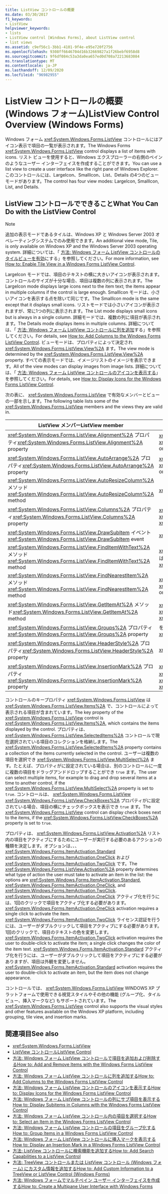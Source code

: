 ```yaml
---
title: ListView コントロールの概要
ms.date: 03/30/2017
f1_keywords:
- ListView
helpviewer_keywords:
- lists
- ListView control [Windows Forms], about ListView control
- list views
ms.assetid: c9ef56c1-3bb1-4101-9f4e-e95e720f2756
ms.openlocfilehash: 9308ff6646704d16b32669827a1f26bebf6958d8
ms.sourcegitcommit: 9f6df084c53a3da0ea657ed0d708a72213683084
ms.translationtype: MT
ms.contentlocale: ja-JP
ms.lasthandoff: 12/09/2020
ms.locfileid: "96982955"
---
```

# <a name="listview-control-overview-windows-forms"></a><span data-ttu-id="ebc41-102">ListView コントロールの概要 (Windows フォーム)</span><span class="sxs-lookup"><span data-stu-id="ebc41-102">ListView Control Overview (Windows Forms)</span></span>
<span data-ttu-id="ebc41-103">Windows フォーム <xref:System.Windows.Forms.ListView> コントロールにはアイコン表示で項目の一覧が表示されます。</span><span class="sxs-lookup"><span data-stu-id="ebc41-103">The Windows Forms <xref:System.Windows.Forms.ListView> control displays a list of items with icons.</span></span> <span data-ttu-id="ebc41-104">リスト ビューを使用すると、Windows エクスプローラーの右側のペインのようなユーザー インターフェイスを作成することができます。</span><span class="sxs-lookup"><span data-stu-id="ebc41-104">You can use a list view to create a user interface like the right pane of Windows Explorer.</span></span> <span data-ttu-id="ebc41-105">このコントロールには、LargeIcon、SmallIcon、List、Details の4つのビューモードがあります。</span><span class="sxs-lookup"><span data-stu-id="ebc41-105">The control has four view modes: LargeIcon, SmallIcon, List, and Details.</span></span>  
  
## <a name="what-you-can-do-with-the-listview-control"></a><span data-ttu-id="ebc41-106">ListView コントロールでできること</span><span class="sxs-lookup"><span data-stu-id="ebc41-106">What You Can Do with the ListView Control</span></span>  
  
> [!NOTE]
> <span data-ttu-id="ebc41-107">追加の表示モードであるタイルは、Windows XP と Windows Server 2003 オペレーティングシステムでのみ使用できます。</span><span class="sxs-lookup"><span data-stu-id="ebc41-107">An additional view mode, Tile, is only available on Windows XP and the Windows Server 2003 operating system.</span></span> <span data-ttu-id="ebc41-108">詳細については、「 [方法: Windows フォーム ListView コントロールのタイルビューを有効](how-to-enable-tile-view-in-a-windows-forms-listview-control.md)にする」を参照してください。</span><span class="sxs-lookup"><span data-stu-id="ebc41-108">For more information, see [How to: Enable Tile View in a Windows Forms ListView Control](how-to-enable-tile-view-in-a-windows-forms-listview-control.md).</span></span>  
  
 <span data-ttu-id="ebc41-109">LargeIcon モードでは、項目のテキストの横に大きいアイコンが表示されます。コントロールのサイズが十分な場合、項目は複数の列に表示されます。</span><span class="sxs-lookup"><span data-stu-id="ebc41-109">The LargeIcon mode displays large icons next to the item text; the items appear in multiple columns if the control is large enough.</span></span> <span data-ttu-id="ebc41-110">SmallIcon モードは、小さいアイコンを表示する点を除いて同じです。</span><span class="sxs-lookup"><span data-stu-id="ebc41-110">The SmallIcon mode is the same except that it displays small icons.</span></span> <span data-ttu-id="ebc41-111">リストモードでは小さいアイコンが表示されますが、常に1つの列に表示されます。</span><span class="sxs-lookup"><span data-stu-id="ebc41-111">The List mode displays small icons but is always in a single column.</span></span> <span data-ttu-id="ebc41-112">詳細モードでは、複数の列に項目が表示されます。</span><span class="sxs-lookup"><span data-stu-id="ebc41-112">The Details mode displays items in multiple columns.</span></span> <span data-ttu-id="ebc41-113">詳細については、「 [方法: Windows フォーム ListView コントロールに列を追加](how-to-add-columns-to-the-windows-forms-listview-control.md)する」を参照してください。</span><span class="sxs-lookup"><span data-stu-id="ebc41-113">For details, see [How to: Add Columns to the Windows Forms ListView Control](how-to-add-columns-to-the-windows-forms-listview-control.md).</span></span> <span data-ttu-id="ebc41-114">ビューモードは、プロパティによって決定され <xref:System.Windows.Forms.ListView.View%2A> ます。</span><span class="sxs-lookup"><span data-stu-id="ebc41-114">The view mode is determined by the <xref:System.Windows.Forms.ListView.View%2A> property.</span></span> <span data-ttu-id="ebc41-115">すべての表示モードでは、イメージリストのイメージを表示できます。</span><span class="sxs-lookup"><span data-stu-id="ebc41-115">All of the view modes can display images from image lists.</span></span> <span data-ttu-id="ebc41-116">詳細については、「 [方法: Windows フォーム ListView コントロールのアイコンを表示する](how-to-display-icons-for-the-windows-forms-listview-control.md)」を参照してください。</span><span class="sxs-lookup"><span data-stu-id="ebc41-116">For details, see [How to: Display Icons for the Windows Forms ListView Control](how-to-display-icons-for-the-windows-forms-listview-control.md).</span></span>  
  
 <span data-ttu-id="ebc41-117">次の表に、 <xref:System.Windows.Forms.ListView> で有効なメンバーとビューの一部を示します。</span><span class="sxs-lookup"><span data-stu-id="ebc41-117">The following table lists some of the <xref:System.Windows.Forms.ListView> members and the views they are valid in.</span></span>  
  
|<span data-ttu-id="ebc41-118">ListView メンバー</span><span class="sxs-lookup"><span data-stu-id="ebc41-118">ListView member</span></span>|<span data-ttu-id="ebc41-119">View</span><span class="sxs-lookup"><span data-stu-id="ebc41-119">View</span></span>|  
|---------------------|----------|  
|<span data-ttu-id="ebc41-120"><xref:System.Windows.Forms.ListView.Alignment%2A> プロパティ</span><span class="sxs-lookup"><span data-stu-id="ebc41-120"><xref:System.Windows.Forms.ListView.Alignment%2A> property</span></span>|<span data-ttu-id="ebc41-121"><xref:System.Windows.Forms.View.SmallIcon> または <xref:System.Windows.Forms.View.LargeIcon></span><span class="sxs-lookup"><span data-stu-id="ebc41-121"><xref:System.Windows.Forms.View.SmallIcon> or <xref:System.Windows.Forms.View.LargeIcon></span></span>|  
|<span data-ttu-id="ebc41-122"><xref:System.Windows.Forms.ListView.AutoArrange%2A> プロパティ</span><span class="sxs-lookup"><span data-stu-id="ebc41-122"><xref:System.Windows.Forms.ListView.AutoArrange%2A> property</span></span>|<span data-ttu-id="ebc41-123"><xref:System.Windows.Forms.View.SmallIcon> または <xref:System.Windows.Forms.View.LargeIcon></span><span class="sxs-lookup"><span data-stu-id="ebc41-123"><xref:System.Windows.Forms.View.SmallIcon> or <xref:System.Windows.Forms.View.LargeIcon></span></span>|  
|<span data-ttu-id="ebc41-124"><xref:System.Windows.Forms.ListView.AutoResizeColumn%2A> メソッド</span><span class="sxs-lookup"><span data-stu-id="ebc41-124"><xref:System.Windows.Forms.ListView.AutoResizeColumn%2A> method</span></span>|<xref:System.Windows.Forms.View.Details>|  
|<span data-ttu-id="ebc41-125"><xref:System.Windows.Forms.ListView.Columns%2A> プロパティ</span><span class="sxs-lookup"><span data-stu-id="ebc41-125"><xref:System.Windows.Forms.ListView.Columns%2A> property</span></span>|<span data-ttu-id="ebc41-126"><xref:System.Windows.Forms.View.Details> または <xref:System.Windows.Forms.View.Tile></span><span class="sxs-lookup"><span data-stu-id="ebc41-126"><xref:System.Windows.Forms.View.Details> or <xref:System.Windows.Forms.View.Tile></span></span>|  
|<span data-ttu-id="ebc41-127"><xref:System.Windows.Forms.ListView.DrawSubItem> イベント</span><span class="sxs-lookup"><span data-stu-id="ebc41-127"><xref:System.Windows.Forms.ListView.DrawSubItem> event</span></span>|<xref:System.Windows.Forms.View.Details>|  
|<span data-ttu-id="ebc41-128"><xref:System.Windows.Forms.ListView.FindItemWithText%2A> メソッド</span><span class="sxs-lookup"><span data-stu-id="ebc41-128"><xref:System.Windows.Forms.ListView.FindItemWithText%2A> method</span></span>|<span data-ttu-id="ebc41-129"><xref:System.Windows.Forms.View.Details>、 <xref:System.Windows.Forms.View.List>、または <xref:System.Windows.Forms.View.Tile></span><span class="sxs-lookup"><span data-stu-id="ebc41-129"><xref:System.Windows.Forms.View.Details>, <xref:System.Windows.Forms.View.List>, or <xref:System.Windows.Forms.View.Tile></span></span>|  
|<span data-ttu-id="ebc41-130"><xref:System.Windows.Forms.ListView.FindNearestItem%2A> メソッド</span><span class="sxs-lookup"><span data-stu-id="ebc41-130"><xref:System.Windows.Forms.ListView.FindNearestItem%2A> method</span></span>|<span data-ttu-id="ebc41-131"><xref:System.Windows.Forms.View.SmallIcon> または <xref:System.Windows.Forms.View.LargeIcon></span><span class="sxs-lookup"><span data-stu-id="ebc41-131"><xref:System.Windows.Forms.View.SmallIcon> or <xref:System.Windows.Forms.View.LargeIcon></span></span>|  
|<span data-ttu-id="ebc41-132"><xref:System.Windows.Forms.ListView.GetItemAt%2A> メソッド</span><span class="sxs-lookup"><span data-stu-id="ebc41-132"><xref:System.Windows.Forms.ListView.GetItemAt%2A> method</span></span>|<span data-ttu-id="ebc41-133"><xref:System.Windows.Forms.View.Details> または <xref:System.Windows.Forms.View.Tile></span><span class="sxs-lookup"><span data-stu-id="ebc41-133"><xref:System.Windows.Forms.View.Details> or <xref:System.Windows.Forms.View.Tile></span></span>|  
|<span data-ttu-id="ebc41-134"><xref:System.Windows.Forms.ListView.Groups%2A> プロパティ</span><span class="sxs-lookup"><span data-stu-id="ebc41-134"><xref:System.Windows.Forms.ListView.Groups%2A> property</span></span>|<span data-ttu-id="ebc41-135">を除くすべてのビュー <xref:System.Windows.Forms.View.List></span><span class="sxs-lookup"><span data-stu-id="ebc41-135">All views except <xref:System.Windows.Forms.View.List></span></span>|  
|<span data-ttu-id="ebc41-136"><xref:System.Windows.Forms.ListView.HeaderStyle%2A> プロパティ</span><span class="sxs-lookup"><span data-stu-id="ebc41-136"><xref:System.Windows.Forms.ListView.HeaderStyle%2A> property</span></span>|<span data-ttu-id="ebc41-137"><xref:System.Windows.Forms.View.Details>.</span><span class="sxs-lookup"><span data-stu-id="ebc41-137"><xref:System.Windows.Forms.View.Details>.</span></span>|  
|<span data-ttu-id="ebc41-138"><xref:System.Windows.Forms.ListView.InsertionMark%2A> プロパティ</span><span class="sxs-lookup"><span data-stu-id="ebc41-138"><xref:System.Windows.Forms.ListView.InsertionMark%2A> property</span></span>|<span data-ttu-id="ebc41-139"><xref:System.Windows.Forms.View.LargeIcon>、 <xref:System.Windows.Forms.View.SmallIcon>、または <xref:System.Windows.Forms.View.Tile></span><span class="sxs-lookup"><span data-stu-id="ebc41-139"><xref:System.Windows.Forms.View.LargeIcon>, <xref:System.Windows.Forms.View.SmallIcon>, or <xref:System.Windows.Forms.View.Tile></span></span>|  
  
 <span data-ttu-id="ebc41-140">コントロールのキープロパティ <xref:System.Windows.Forms.ListView> は <xref:System.Windows.Forms.ListView.Items%2A> で、コントロールによって表示される項目が含まれています。</span><span class="sxs-lookup"><span data-stu-id="ebc41-140">The key property of the <xref:System.Windows.Forms.ListView> control is <xref:System.Windows.Forms.ListView.Items%2A>, which contains the items displayed by the control.</span></span> <span data-ttu-id="ebc41-141">プロパティは、 <xref:System.Windows.Forms.ListView.SelectedItems%2A> コントロールで現在選択されている項目のコレクションを格納します。</span><span class="sxs-lookup"><span data-stu-id="ebc41-141">The <xref:System.Windows.Forms.ListView.SelectedItems%2A> property contains a collection of the items currently selected in the control.</span></span> <span data-ttu-id="ebc41-142">ユーザーは複数の項目を選択でき <xref:System.Windows.Forms.ListView.MultiSelect%2A> ます。たとえば、プロパティがに設定されている場合は、別のコントロールに一度に複数の項目をドラッグアンドドロップすることができ `true` ます。</span><span class="sxs-lookup"><span data-stu-id="ebc41-142">The user can select multiple items, for example to drag and drop several items at a time to another control, if the <xref:System.Windows.Forms.ListView.MultiSelect%2A> property is set to `true`.</span></span> <span data-ttu-id="ebc41-143">コントロールは、 <xref:System.Windows.Forms.ListView> <xref:System.Windows.Forms.ListView.CheckBoxes%2A> プロパティがに設定されている場合、項目の横にチェックボックスを表示でき `true` ます。</span><span class="sxs-lookup"><span data-stu-id="ebc41-143">The <xref:System.Windows.Forms.ListView> control can display check boxes next to the items, if the <xref:System.Windows.Forms.ListView.CheckBoxes%2A> property is set to `true`.</span></span>  
  
 <span data-ttu-id="ebc41-144">プロパティは、 <xref:System.Windows.Forms.ListView.Activation%2A> リスト内の項目をアクティブにするためにユーザーが実行する必要のあるアクションの種類を決定します。オプションは、、、 <xref:System.Windows.Forms.ItemActivation.Standard> <xref:System.Windows.Forms.ItemActivation.OneClick> および <xref:System.Windows.Forms.ItemActivation.TwoClick> です。</span><span class="sxs-lookup"><span data-stu-id="ebc41-144">The <xref:System.Windows.Forms.ListView.Activation%2A> property determines what type of action the user must take to activate an item in the list: the options are <xref:System.Windows.Forms.ItemActivation.Standard>, <xref:System.Windows.Forms.ItemActivation.OneClick>, and <xref:System.Windows.Forms.ItemActivation.TwoClick>.</span></span> <span data-ttu-id="ebc41-145"><xref:System.Windows.Forms.ItemActivation.OneClick> アクティブ化を行うには、1回のクリックで項目をアクティブ化する必要があります。</span><span class="sxs-lookup"><span data-stu-id="ebc41-145"><xref:System.Windows.Forms.ItemActivation.OneClick> activation requires a single click to activate the item.</span></span> <span data-ttu-id="ebc41-146"><xref:System.Windows.Forms.ItemActivation.TwoClick> ライセンス認証を行うには、ユーザーがダブルクリックして項目をアクティブにする必要があります。1回のクリックで、項目のテキストの色を変更します。</span><span class="sxs-lookup"><span data-stu-id="ebc41-146"><xref:System.Windows.Forms.ItemActivation.TwoClick> activation requires the user to double-click to activate the item; a single click changes the color of the item text.</span></span> <span data-ttu-id="ebc41-147"><xref:System.Windows.Forms.ItemActivation.Standard> アクティブ化を行うには、ユーザーがダブルクリックして項目をアクティブにする必要がありますが、項目は外観を変更しません。</span><span class="sxs-lookup"><span data-stu-id="ebc41-147"><xref:System.Windows.Forms.ItemActivation.Standard> activation requires the user to double-click to activate an item, but the item does not change appearance.</span></span>  
  
 <span data-ttu-id="ebc41-148">コントロールでは、 <xref:System.Windows.Forms.ListView> WINDOWS XP プラットフォームで使用できる視覚スタイルやその他の機能 (グループ化、タイルビュー、挿入マークなど) もサポートされています。</span><span class="sxs-lookup"><span data-stu-id="ebc41-148">The <xref:System.Windows.Forms.ListView> control also supports the visual styles and other features available on the Windows XP platform, including grouping, tile view, and insertion marks.</span></span>  
  
## <a name="see-also"></a><span data-ttu-id="ebc41-149">関連項目</span><span class="sxs-lookup"><span data-stu-id="ebc41-149">See also</span></span>

- <xref:System.Windows.Forms.ListView>
- [<span data-ttu-id="ebc41-150">ListView コントロール</span><span class="sxs-lookup"><span data-stu-id="ebc41-150">ListView Control</span></span>](listview-control-windows-forms.md)
- [<span data-ttu-id="ebc41-151">方法: Windows フォーム ListView コントロールで項目を追加および削除する</span><span class="sxs-lookup"><span data-stu-id="ebc41-151">How to: Add and Remove Items with the Windows Forms ListView Control</span></span>](how-to-add-and-remove-items-with-the-windows-forms-listview-control.md)
- [<span data-ttu-id="ebc41-152">方法: Windows フォーム ListView コントロールに列を追加する</span><span class="sxs-lookup"><span data-stu-id="ebc41-152">How to: Add Columns to the Windows Forms ListView Control</span></span>](how-to-add-columns-to-the-windows-forms-listview-control.md)
- [<span data-ttu-id="ebc41-153">方法: Windows フォーム ListView コントロールのアイコンを表示する</span><span class="sxs-lookup"><span data-stu-id="ebc41-153">How to: Display Icons for the Windows Forms ListView Control</span></span>](how-to-display-icons-for-the-windows-forms-listview-control.md)
- [<span data-ttu-id="ebc41-154">方法: Windows フォーム ListView コントロールの列にサブ項目を表示する</span><span class="sxs-lookup"><span data-stu-id="ebc41-154">How to: Display Subitems in Columns with the Windows Forms ListView Control</span></span>](how-to-display-subitems-in-columns-with-the-windows-forms-listview-control.md)
- [<span data-ttu-id="ebc41-155">方法: Windows フォーム ListView コントロール内の項目を選択する</span><span class="sxs-lookup"><span data-stu-id="ebc41-155">How to: Select an Item in the Windows Forms ListView Control</span></span>](how-to-select-an-item-in-the-windows-forms-listview-control.md)
- [<span data-ttu-id="ebc41-156">方法: Windows フォーム ListView コントロールの項目をグループ化する</span><span class="sxs-lookup"><span data-stu-id="ebc41-156">How to: Group Items in a Windows Forms ListView Control</span></span>](how-to-group-items-in-a-windows-forms-listview-control.md)
- [<span data-ttu-id="ebc41-157">方法: Windows フォーム ListView コントロールに挿入マークを表示する</span><span class="sxs-lookup"><span data-stu-id="ebc41-157">How to: Display an Insertion Mark in a Windows Forms ListView Control</span></span>](how-to-display-an-insertion-mark-in-a-windows-forms-listview-control.md)
- [<span data-ttu-id="ebc41-158">方法: ListView コントロールに検索機能を追加する</span><span class="sxs-lookup"><span data-stu-id="ebc41-158">How to: Add Search Capabilities to a ListView Control</span></span>](how-to-add-search-capabilities-to-a-listview-control.md)
- [<span data-ttu-id="ebc41-159">方法: TreeView コントロールまたは ListView コントロール (Windows フォーム) にカスタム情報を追加する</span><span class="sxs-lookup"><span data-stu-id="ebc41-159">How to: Add Custom Information to a TreeView or ListView Control (Windows Forms)</span></span>](add-custom-information-to-a-treeview-or-listview-control-wf.md)
- [<span data-ttu-id="ebc41-160">方法: Windows フォームでマルチペイン ユーザー インターフェイスを作成する</span><span class="sxs-lookup"><span data-stu-id="ebc41-160">How to: Create a Multipane User Interface with Windows Forms</span></span>](how-to-create-a-multipane-user-interface-with-windows-forms.md)
